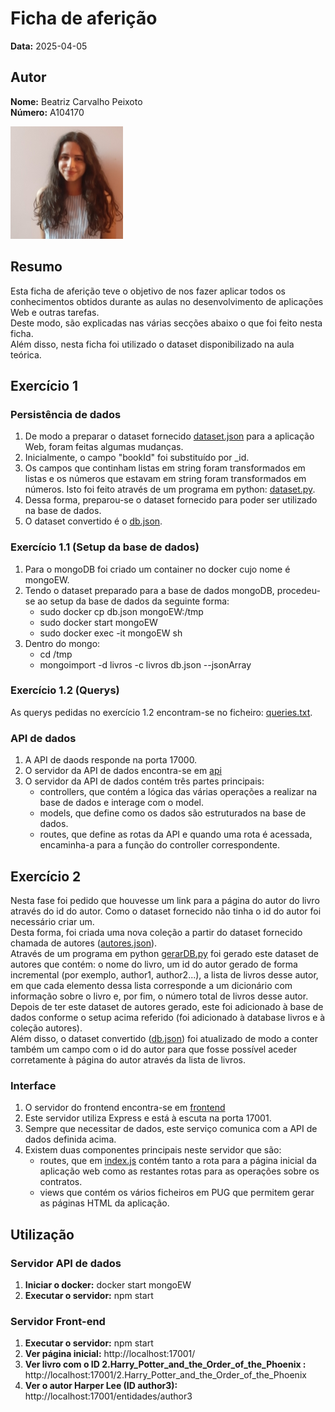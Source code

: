 # Ficha de aferição

**Data:** 2025-04-05

## Autor

**Nome:** Beatriz Carvalho Peixoto  
**Número:** A104170  

![Fotografia de identificação](../foto_identificacao.png)

## Resumo 
Esta ficha de aferição teve o objetivo de nos fazer aplicar todos os conhecimentos obtidos durante as aulas no desenvolvimento de aplicações Web e outras tarefas.  
Deste modo, são explicadas nas várias secções abaixo o que foi feito nesta ficha.  
Além disso, nesta ficha foi utilizado o dataset disponibilizado na aula teórica.

## Exercício 1

### Persistência de dados
1. De modo a preparar o dataset fornecido [dataset.json](ex1/api/dataset.json) para a aplicação Web, foram feitas algumas mudanças.
2. Inicialmente, o campo "bookId" foi substituído por _id. 
3. Os campos que continham listas em string foram transformados em listas e os números que estavam em string foram transformados em números. Isto foi feito através de um programa em python: [dataset.py](ex1/api/database/dataset.py).
4. Dessa forma, preparou-se o dataset fornecido para poder ser utilizado na base de dados.
5. O dataset convertido é o [db.json](ex1/api/db.json).

### Exercício 1.1 (Setup da base de dados)
1. Para o mongoDB foi criado um container no docker cujo nome é mongoEW.
2. Tendo o dataset preparado para a base de dados mongoDB, procedeu-se ao setup da base de dados da seguinte forma:
    - sudo docker cp db.json mongoEW:/tmp
    - sudo docker start mongoEW
    - sudo docker exec -it mongoEW sh
3. Dentro do mongo:
    - cd /tmp
    - mongoimport -d livros -c livros db.json --jsonArray

### Exercício 1.2 (Querys)
As querys pedidas no exercício 1.2 encontram-se no ficheiro: [queries.txt](ex1/queries.txt). 

### API de dados
1. A API de daods responde na porta 17000.
2. O servidor da API de dados encontra-se em [api](ex1/api/)
3. O servidor da API de dados contém três partes principais:
    - controllers, que contém a lógica das várias operações a realizar na base de dados e interage com o model.
    - models, que define como os dados são estruturados na base de dados.
    - routes, que define as rotas da API e quando uma rota é acessada, encaminha-a para a função do controller correspondente.

## Exercício 2
Nesta fase foi pedido que houvesse um link para a página do autor do livro através do id do autor. Como o dataset fornecido não tinha o id do autor foi necessário criar um.  
Desta forma, foi criada uma nova coleção a partir do dataset fornecido chamada de autores ([autores.json](ex1/api/autores.json)).  
Através de um programa em python [gerarDB.py](ex1/api/database/gerarDB.py) foi gerado este dataset de autores que contém: o nome do livro, um id do autor gerado de forma incremental (por exemplo, author1, author2...), a lista de livros desse autor, em que cada elemento dessa lista corresponde a um dicionário com informação sobre o livro e, por fim, o número total de livros desse autor.  
Depois de ter este dataset de autores gerado, este foi adicionado à base de dados conforme o setup acima referido (foi adicionado à database livros e à coleção autores).  
Além disso, o dataset convertido ([db.json](ex1/api/db.json)) foi atualizado de modo a conter também um campo com o id do autor para que fosse possível aceder corretamente à página do autor através da lista de livros.


### Interface
1. O servidor do frontend encontra-se em [frontend](ex2/frontend/)
2. Este servidor utiliza Express e está à escuta na porta 17001.
3. Sempre que necessitar de dados, este serviço comunica com a API de dados definida acima.
4. Existem duas componentes principais neste servidor que são:
    - routes, que em [index.js](ex2/frontend/routes/index.js) contém tanto a rota para a página inicial da aplicação web como as restantes rotas para as operações sobre os contratos. 
    - views que contém os vários ficheiros em PUG que permitem gerar as páginas HTML da aplicação.

## Utilização
### Servidor API de dados
1. **Iniciar o docker:** docker start mongoEW
2. **Executar o servidor:** npm start

### Servidor Front-end
1. **Executar o servidor:** npm start
2. **Ver página inicial:** http://localhost:17001/
3. **Ver livro com o ID 2.Harry_Potter_and_the_Order_of_the_Phoenix :** http://localhost:17001/2.Harry_Potter_and_the_Order_of_the_Phoenix
4. **Ver o autor Harper Lee (ID author3):** http://localhost:17001/entidades/author3
